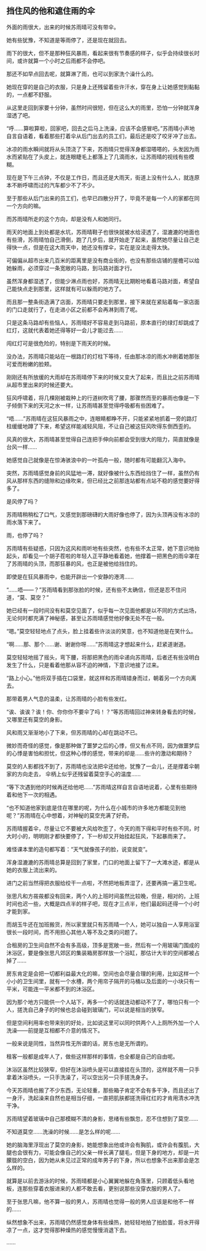 ## 挡住风的他和遮住雨的伞

外面的雨很大，出来的时候苏雨晴可没有带伞。

她有些犹豫，不知道是等雨停了，还是现在就回去。

雨下的很大，但不是那种狂风暴雨，看起来很有节奏感的样子，似乎会持续很长时间，或许就算一个小时之后雨都不会停吧。

那还不如早点回去呢，就算淋了雨，也可以到家洗个澡什么的。

她现在穿的是自己的衣服，只是身上还残留着些许汗水，穿在身上让她感觉到黏黏的，一点都不舒服。

从这里走回到家要十分钟，虽然时间很短，但在这么大的雨里，恐怕一分钟就浑身湿透了吧。

“呼……算啦算啦，回家吧，回去之后马上洗澡，应该不会感冒吧。”苏雨晴小声地自言自语着，看着那些打着伞从后门出去的员工们，最后还是咬了咬牙冲了出去。

冰凉的雨水瞬间就将从头顶浇了下来，苏雨晴只觉得浑身都湿嗒嗒的，头发因为雨水而紧贴在了头皮上，就连眼睫毛上都落上了几滴雨水，让苏雨晴的视线有些模糊。

现在是下午三点钟，不仅是工作日，而且还是大雨天，街道上没有什么人，就连原本不断呼啸而过的汽车都少不了不少。

至于那些从后门出来的员工们，也早已四散分开了，毕竟不是每一个人的家都在同一个方向的嘛。

而苏雨晴所走的这个方向，却是没有人和她同行。

雨天的地面上到处都是水坑，苏雨晴鞋子也很快就被水给浸透了，湿漉漉的地面也有些滑，苏雨晴怕自己滑倒，跑了几步后，就开始走了起来，虽然她尽量让自己走得快一点，但是在这大雨天中，她还没有撑伞，实在是没法走得太快。

可偏偏从超市出来几百米的距离里是没有商业街的，也没有那些店铺的屋檐可以给她躲雨，必须穿过一条宽敞的马路，到马路对面才行。

虽然浑身都湿透了，但能少淋点雨也好，苏雨晴无比期盼地看着马路对面，希望自己能快点走到那里，这样就有可以躲雨的地方了。

而且那一整条街造满了店面，苏雨晴只要走到那里，接下来就在紧贴着每一家店面的门口走就行了，在走进小区之前都不会再淋到雨了呢。

只是这条马路却有些恼人，苏雨晴好不容易走到马路前，原本直行的绿灯却跳成了红灯，这就代表着她还得等好一会儿才能过去……

闯红灯可是很危险的，特别是下雨天的时候。

没办法，苏雨晴只能站在一根路灯的灯柱下等待，任由那冰凉的雨水冲刷着她那张可爱而粉嫩的脸颊。

刚刚还有所放缓的大雨却在苏雨晴停下来的时候又变大了起来，而且比之前苏雨晴从超市里出来的时候还要大。

狂风呼啸着，将几棵刚被栽种上的行道树吹弯了腰，那骤然而至的暴雨也像是一下子倾倒下来的天河之水一样，让苏雨晴甚至觉得呼吸都有些困难了。

“唔……”苏雨晴在这狂风暴雨之中，连眼睛都睁不开，只能紧紧地抓着一旁的路灯柱缓缓地蹲了下来，希望这样能减轻风阻，不让自己被这狂风吹得东倒西歪的。

风真的很大，苏雨晴甚至觉得自己连把手伸向前都会受到很大的阻力，简直就像是台风一样……

她感觉自己就像是在惊涛骇浪中的一叶孤舟一般，随时都有可能翻沉入海中。

突然，苏雨晴感觉身前的风猛地一滞，就好像被什么东西给挡住了一样，虽然仍有风从那样东西的缝隙和边缘吹来，但已经比之前那连站都有点站不稳的感觉要好得多了。

是风停了吗？

苏雨晴稍稍松了口气，又感觉到那磅礴的大雨好像也停了，因为头顶再没有冰凉的雨水落下来了。

雨，也停了吗？

苏雨晴有些疑惑，只因为这风和雨听地有些突然，也有些不太正常，她下意识地抬起头，却看见一个胡子茬啦的年轻人正平静地看着她，他撑着一把黑色的雨伞罩在了苏雨晴的头顶，而那狂暴的风，也正是被他给挡住的。

即使是在狂风暴雨中，也能开辟出一个安静的港湾……

“……唔——？”苏雨晴看到那张脸的时候，还有些不太确信，但还是忍不住问道，“莫、莫空？”

她已经有一段时间没有和莫空见面了，似乎每一次见面他都是以不同的方式出场，无论何时都充满了神秘感，甚至让苏雨晴感觉他好像无处不在一般。

“嗯。”莫空轻轻地点了点头，脸上挂着些许淡淡的笑意，也不知道他是在笑什么。

“啊……那、那个……谢、谢谢你呀……”苏雨晴这才想起来什么，赶紧道谢道。

莫空轻轻地摇了摇头，弯下腰，将那把黑色的雨伞递向苏雨晴，后者还有些没明白发生了什么，只是看着他那从容不迫的神情，下意识地接了过来。

“路上小心。”他将双手插在口袋里，就这样和苏雨晴错身而过，朝着另一个方向离去。

那带着男人气息的温柔，让苏雨晴的小脸有些发红。

“诶、诶诶？诶！你、你你你不要伞了吗！？”等苏雨晴回过神来转身看去的时候，又哪里还有莫空的身影。

风和雨又渐渐地小了下来，但苏雨晴的心却在跳动不已。

微妙而奇怪的感觉，像是那种做了噩梦之后的心悸，但又有点不同，因为做噩梦后的心悸是害怕和担忧，但这种心悸的感觉，带来的却是……些许的激动和期待？

莫空的人影都找不到了，苏雨晴也没法把伞还给他，犹豫了一会儿，还是撑着伞朝家的方向走去，
伞柄上似乎还残留着莫空手心的温度……

“等下次遇到他的时候再还给他吧……”苏雨晴这样自言自语地说着，心里有些期待着和他下一次的相遇。

“也不知道他家到底是住在哪里的呢，为什么在小城市的许多地方都能见到他呢？”苏雨晴在心中想着，对神秘的莫空充满了好奇。

苏雨晴握着伞，尽量让它不要被大风给吹歪了，今天的雨下得和平时有些不同，时大时小的，明明刚才都快要停了，下一秒却又开始挂起狂风，下起暴雨来了。

难怪课本里的造句都写着：“天气就像孩子的脸，说变就变”。

浑身湿漉漉的苏雨晴总算是回到了家里，门口的地面上留下了一大滩水迹，都是从她的衣服上流出来的。

进门之前当然得把衣服给绞干一点啦，不然把地板弄湿了，还要再搞一遍卫生呢。

张思凡和方莜莜都没有回来，两个人的上班时间虽然比较晚，但是，相对的，上班时间也迟一些，大概是四点半的样子吧，现在才三点半，他们最起码还得一个小时才能到家。

而胡玉牛还在加班搬货，所以家里就只有苏雨晴一个人，她可以独自一人享用浴室很长一段时间，而不用担心其他人等不及之类的问题了。

合租房的卫生间自然不会有多高级，顶多是宽敞一些，然后有一个用玻璃门围成的沐浴区，要是像张思凡郊区的集装箱房那样放一个浴缸，那估计大半的空间都被占掉了……

房东肯定是会把一切都利益最大化的嘛，空间也会尽量合理的利用，比如这样一个小小的卫生间里，就有一个水槽，两个用帘子隔开的马桶以及后面的一小块只有一平米，可能连一平米都不到的沐浴区。

因为那个地方只能供一个人站下，再多一个的话就连动都动不了了，哪怕只有一个人，搓洗自己身子的时候也总会碰到玻璃门，可以说是相当的狭窄。

但是空间利用率也带来别的好处，比如说这里可以同时供两个人上厕所外加一个人洗澡——前提是互相都不介意的情况下。

一般来说是同性，当然异性无所谓的话，房东也是无所谓的。

租客一般都是成年人了，做些这样那样的事情，也全都是自己的自由呢。

沐浴区虽然比较狭窄，但好在沐浴喷头是可以直接挂在头顶的，这样就不用一只手拿着沐浴喷头，一只手洗澡了，可以空出另一只手搓洗身子。

今天苏雨晴也搬了不少东西，无论轻重，那些箱子肯定不会有多干净，而且还出了一身汗，洗起澡来自然也是相当仔细，一直把肌肤都搓洗得红红的才肯用清水冲洗干净。

苏雨晴望着玻璃中自己那模糊不清的身影，思绪有些飘忽，忍不住想到了莫空……

不知道莫空……洗澡的时候……是怎么样的呢……

她的脑海里浮现出了莫空的身影，她能想象出他或许会有胸肌，或许会有腹肌，大腿也会很有力，可能会像自己的父亲一样长满了腿毛，但是下身的地方，却是一片朦胧的空白，因为她从未见过正常的成年男子的下身，所以也想象不出来那会是怎么样的。

就算是以前去游泳的时候，苏雨晴都是小心翼翼地躲在角落里，只顾着低头看地板，连那些穿着衣服进来的人都不敢去看，更别说那些没穿衣服的男人了。

至于张思凡嘛，他不算一般的男人，苏雨晴也觉得一般的男人应该是和他不一样的……

纵然想象不出来，苏雨晴仍然感觉身体有些燥热，她轻轻地拍了拍脸蛋，将水开得凉了一点，这才觉得那种燥热的感觉慢慢消退下去。

……
